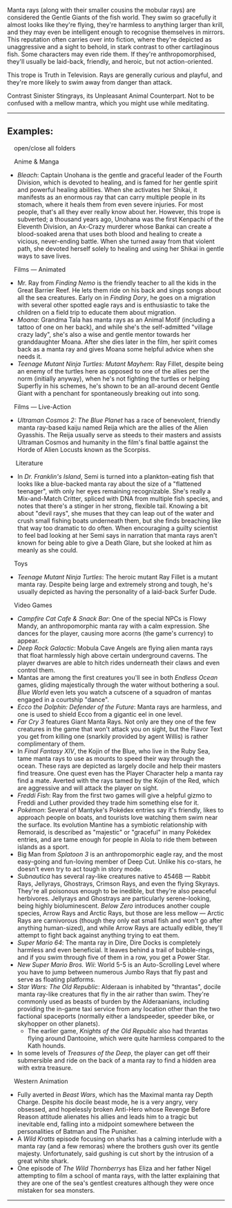 Manta rays (along with their smaller cousins the mobular rays) are considered the Gentle Giants of the fish world. They swim so gracefully it almost looks like they're flying, they're harmless to anything larger than krill, and they may even be intelligent enough to recognise themselves in mirrors. This reputation often carries over into fiction, where they're depicted as unaggressive and a sight to behold, in stark contrast to other cartilaginous fish. Some characters may even ride them. If they're anthropomorphised, they'll usually be laid-back, friendly, and heroic, but not action-oriented.

This trope is Truth in Television. Rays are generally curious and playful, and they're more likely to swim away from danger than attack.

Contrast Sinister Stingrays, its Unpleasant Animal Counterpart. Not to be confused with a mellow mantra, which you might use while meditating.

___

## Examples:

    open/close all folders 

    Anime & Manga 

-   _Bleach_: Captain Unohana is the gentle and graceful leader of the Fourth Division, which is devoted to healing, and is famed for her gentle spirit and powerful healing abilities. When she activates her Shikai, it manifests as an enormous ray that can carry multiple people in its stomach, where it heals them from even severe injuries. For most people, that's all they ever really know about her. However, this trope is subverted; a thousand years ago, Unohana was the first Kenpachi of the Eleventh Division, an Ax-Crazy murderer whose Bankai can create a blood-soaked arena that uses both blood and healing to create a vicious, never-ending battle. When she turned away from that violent path, she devoted herself solely to healing and using her Shikai in gentle ways to save lives.

    Films — Animated 

-   Mr. Ray from _Finding Nemo_ is the friendly teacher to all the kids in the Great Barrier Reef. He lets them ride on his back and sings songs about all the sea creatures. Early on in _Finding Dory_, he goes on a migration with several other spotted eagle rays and is enthusiastic to take the children on a field trip to educate them about migration.
-   _Moana_: Grandma Tala has manta rays as an Animal Motif (including a tattoo of one on her back), and while she's the self-admitted "village crazy lady", she's also a wise and gentle mentor towards her granddaughter Moana. After she dies later in the film, her spirit comes back as a manta ray and gives Moana some helpful advice when she needs it.
-   _Teenage Mutant Ninja Turtles: Mutant Mayhem_: Ray Fillet, despite being an enemy of the turtles here as opposed to one of the allies per the norm (initially anyway), when he's not fighting the turtles or helping Superfly in his schemes, he's shown to be an all-around decent Gentle Giant with a penchant for spontaneously breaking out into song.

    Films — Live-Action 

-   _Ultraman Cosmos 2: The Blue Planet_ has a race of benevolent, friendly manta ray-based kaiju named Reija which are the allies of the Alien Gyasshis. The Reija usually serve as steeds to their masters and assists Ultraman Cosmos and humanity in the film's final battle against the Horde of Alien Locusts known as the Scorpiss.

     Literature 

-   In _Dr. Franklin's Island_, Semi is turned into a plankton-eating fish that looks like a blue-backed manta ray about the size of a "flattened teenager", with only her eyes remaining recognizable. She's really a Mix-and-Match Critter, spliced with DNA from multiple fish species, and notes that there's a stinger in her strong, flexible tail. Knowing a bit about "devil rays", she muses that they can leap out of the water and crush small fishing boats underneath them, but she finds breaching like that way too dramatic to do often. When encouraging a guilty scientist to feel bad looking at her Semi says in narration that manta rays aren't known for being able to give a Death Glare, but she looked at him as meanly as she could.

    Toys 

-   _Teenage Mutant Ninja Turtles_: The heroic mutant Ray Fillet is a mutant manta ray. Despite being large and extremely strong and tough, he's usually depicted as having the personality of a laid-back Surfer Dude.

    Video Games 

-   _Campfire Cat Cafe & Snack Bar_: One of the special NPCs is Flowy Mandy, an anthropomorphic manta ray with a calm expression. She dances for the player, causing more acorns (the game's currency) to appear.
-   _Deep Rock Galactic_: Mobula Cave Angels are flying alien manta rays that float harmlessly high above certain underground caverns. The player dwarves are able to hitch rides underneath their claws and even control them.
-   Mantas are among the first creatures you'll see in both _Endless Ocean_ games, gliding majestically through the water without bothering a soul. _Blue World_ even lets you watch a cutscene of a squadron of mantas engaged in a courtship "dance".
-   _Ecco the Dolphin: Defender of the Future_: Manta rays are harmless, and one is used to shield Ecco from a gigantic eel in one level.
-   _Far Cry 3_ features Giant Manta Rays. Not only are they one of the few creatures in the game that won't attack you on sight, but the Flavor Text you get from killing one (snarkily provided by agent Willis) is rather complimentary of them.
-   In _Final Fantasy XIV_, the Kojin of the Blue, who live in the Ruby Sea, tame manta rays to use as mounts to speed their way through the ocean. These rays are depicted as largely docile and help their masters find treasure. One quest even has the Player Character help a manta ray find a mate. Averted with the rays tamed by the Kojin of the Red, which are aggressive and will attack the player on sight.
-   _Freddi Fish_: Ray from the first two games will give a helpful gizmo to Freddi and Luther provided they trade him something else for it.
-   _Pokémon_: Several of Mantyke's Pokédex entries say it's friendly, likes to approach people on boats, and tourists love watching them swim near the surface. Its evolution Mantine has a symbiotic relationship with Remoraid, is described as "majestic" or "graceful" in many Pokédex entries, and are tame enough for people in Alola to ride them between islands as a sport.
-   Big Man from _Splatoon 3_ is an anthropomorphic eagle ray, and the most easy-going and fun-loving member of Deep Cut. Unlike his co-stars, he doesn't even try to act tough in story mode.
-   _Subnautica_ has several ray-like creatures native to 4546B — Rabbit Rays, Jellyrays, Ghostrays, Crimson Rays, and even the flying Skyrays. They're all poisonous enough to be inedible, but they're also peaceful herbivores. Jellyrays and Ghostrays are particularly serene-looking, being highly bioluminescent. _Below Zero_ introduces another couple species, Arrow Rays and Arctic Rays, but those are less mellow — Arctic Rays are carnivorous (though they only eat small fish and won't go after anything human-sized), and while Arrow Rays are actually edible, they'll attempt to fight back against anything trying to eat them.
-   _Super Mario 64_: The manta ray in Dire, Dire Docks is completely harmless and even beneficial. It leaves behind a trail of bubble-rings, and if you swim through five of them in a row, you get a Power Star.
-   _New Super Mario Bros. Wii_: World 5-5 is an Auto-Scrolling Level where you have to jump between numerous Jumbo Rays that fly past and serve as floating platforms.
-   _Star Wars: The Old Republic_: Alderaan is inhabited by "thrantas", docile manta ray-like creatures that fly in the air rather than swim. They're commonly used as beasts of burden by the Alderaanians, including providing the in-game taxi service from any location other than the two factional spaceports (normally either a landspeeder, speeder bike, or skyhopper on other planets).
    -   The earlier game, _Knights of the Old Republic_ also had thrantas flying around Dantooine, which were quite harmless compared to the Kath hounds.
-   In some levels of _Treasures of the Deep_, the player can get off their submersible and ride on the back of a manta ray to find a hidden area with extra treasure.

    Western Animation 

-   Fully averted in _Beast Wars_, which has the Maximal manta ray Depth Charge. Despite his docile beast mode, he is a very angry, very obsessed, and hopelessly broken Anti-Hero whose Revenge Before Reason attitude alienates his allies and leads him to a tragic but inevitable end, falling into a midpoint somewhere between the personalities of Batman and The Punisher.
-   A _Wild Kratts_ episode focusing on sharks has a calming interlude with a manta ray (and a few remoras) where the brothers gush over its gentle majesty. Unfortunately, said gushing is cut short by the intrusion of a great white shark.
-   One episode of _The Wild Thornberrys_ has Eliza and her father Nigel attempting to film a school of manta rays, with the latter explaining that they are one of the sea's gentlest creatures although they were once mistaken for sea monsters.

___